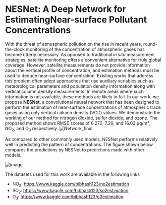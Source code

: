 # NESNet: A Deep Network for EstimatingNear-surface Pollutant Concentrations
With the threat of atmospheric pollution on the rise in recent years, round-the-clock monitoring of the concentration of atmospheric gases has become utterly necessary. As opposed to traditional _in situ_ measurement strategies, satellite monitoring offers a convenient alternative for truly global coverage. However, satellite measurements do not provide information about the vertical profile of concentration, and estimation methods must be used to deduce near-surface concentration. Existing works that address this problem often adopt approaches that use auxiliary variables such as meteorological parameters and population density information along with vertical column density measurements. In remote areas where such information is not available, these methods are likely to fail. In our work, we propose **NESNet**, a convolutional neural network that has been designed to perform the estimation of near-surface concentrations of atmospheric trace gases using only vertical column density (VCD) values. We demonstrate the working of our method for nitrogen dioxide, sulfur dioxide, and ozone. The proposed method shows RMSE scores of 6.272, 7.20, and 16.03 µg/m³, NO<sub>2</sub>, and O<sub>3</sub> respectively. 
![Network_final](https://user-images.githubusercontent.com/64698873/138562660-48d590df-5050-4e49-90a1-9227ba1fc61f.png)

As compared to other commonly used models, NESNet performs relatively well in predicting the pattern of concentrations. The figure shown below compares the predictions by NESNet to predictions made with other models.

![image](https://user-images.githubusercontent.com/64698873/138562788-f038ad0c-07db-4ea0-8bfc-2d2c99c2089b.png)
 
 The datasets used for this work are available in the following links
 - NO<sub>2</sub>: https://www.kaggle.com/bibhash123/no2estimation
 - SO<sub>2</sub>: https://www.kaggle.com/bibhash123/so2estimation
 - O<sub>3</sub>: https://www.kaggle.com/bibhash123/o3estimation
